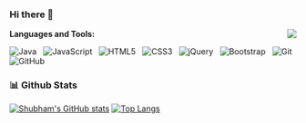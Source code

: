 ### Hi there 👋

<!--
**ShubhamGururani/ShubhamGururani** is a ✨ _special_ ✨ repository because its `README.md` (this file) appears on your GitHub profile.

Here are some ideas to get you started:

- 🔭 I’m currently working on ...
- 🌱 I’m currently learning ...
- 👯 I’m looking to collaborate on ...
- 🤔 I’m looking for help with ...
- 💬 Ask me about ...
- 📫 How to reach me: ...
- 😄 Pronouns: ...
- ⚡ Fun fact: ...
[![Linkedin Badge](https://img.shields.io/badge/-LinkedIn-0e76a8?style=flat-square&logo=Linkedin&logoColor=white)](https://linkedin.com/in/)
-->

<img align="right" src="https://visitor-badge.laobi.icu/badge?page_id=ShubhamGururani.ShubhamGururani">


**Languages and Tools:** 

![Java](https://img.shields.io/badge/-Java-black?logo=java&style=social)&nbsp;&nbsp;
![JavaScript](https://img.shields.io/badge/-JavaScript-black?logo=javascript&style=social)&nbsp;&nbsp;
![HTML5](https://img.shields.io/badge/-HTML5-black?logo=html5&style=social)&nbsp;&nbsp;
![CSS3](https://img.shields.io/badge/-CSS3-black?logo=css3&style=social)&nbsp;&nbsp;
![jQuery](https://img.shields.io/badge/-jQuery-black?logo=jquery&style=social)&nbsp;&nbsp;
![Bootstrap](https://img.shields.io/badge/-Bootstrap-black?logo=bootstrap&style=social)&nbsp;&nbsp;
![Git](https://img.shields.io/badge/-Git-black?logo=git&style=social)&nbsp;&nbsp;
![GitHub](https://img.shields.io/badge/-GitHub-black?logo=github&style=social)&nbsp;&nbsp;



### 📊 Github Stats

[![Shubham's GitHub stats](https://github-readme-stats.vercel.app/api?username=ShubhamGururani)](https://github.com/ShubhamGururani/github-readme-stats)
[![Top Langs](https://github-readme-stats.vercel.app/api/top-langs/?username=ShubhamGururani&layout=compact)](https://github.com/ShubhamGururani/github-readme-stats)

